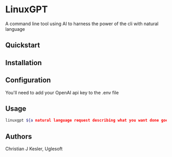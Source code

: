 # LinuxGPT

A command line tool using AI to harness the power of the cli with natural language

## Quickstart



## Installation



## Configuration

You'll need to add your OpenAI api key to the .env file

## Usage

```bash 
linuxgpt ${a natural language request describing what you want done goes here}
```

## Authors

Christian J Kesler, Uglesoft